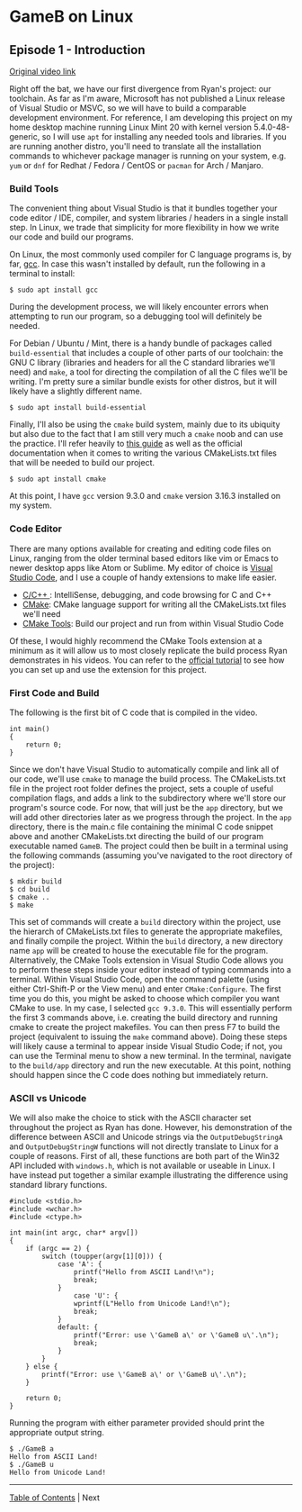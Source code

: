 # GameB on Linux

## Episode 1 - Introduction

[Original video link](https://www.youtube.com/watch?v=3zFFrBSdBvA&list=PLlaINRtydtNWuRfd4Ra3KeD6L9FP_tDE7&index=2&t=0s)

Right off the bat, we have our first divergence from Ryan's project: our toolchain. As far as I'm aware, Microsoft has not published a Linux release of Visual Studio or MSVC, so we will have to build a comparable development environment. For reference, I am developing this project on my home desktop machine running Linux Mint 20 with kernel version 5.4.0-48-generic, so I will use `apt` for installing any needed tools and libraries. If you are running another distro, you'll need to translate all the installation commands to whichever package manager is running on your system, e.g. `yum` or `dnf` for Redhat / Fedora / CentOS or `pacman` for Arch / Manjaro.

### Build Tools

The convenient thing about Visual Studio is that it bundles together your code editor / IDE, compiler, and system libraries / headers in a single install step. In Linux, we trade that simplicity for more flexibility in how we write our code and build our programs.

On Linux, the most commonly used compiler for C language programs is, by far, [gcc](https://gcc.gnu.org/). In case this wasn't installed by default, run the following in a terminal to install:

    $ sudo apt install gcc

During the development process, we will likely encounter errors when attempting to run our program, so a debugging tool will definitely be needed.

For Debian / Ubuntu / Mint, there is a handy bundle of packages called `build-essential` that includes a couple of other parts of our toolchain: the GNU C library (libraries and headers for all the C standard libraries we'll need) and `make`, a tool for directing the compilation of all the C files we'll be writing. I'm pretty sure a similar bundle exists for other distros, but it will likely have a slightly different name.

    $ sudo apt install build-essential

Finally, I'll also be using the `cmake` build system, mainly due to its ubiquity but also due to the fact that I am still very much a `cmake` noob and can use the practice. I'll refer heavily to [this guide](https://cliutils.gitlab.io/modern-cmake/) as well as the official documentation when it comes to writing the various CMakeLists.txt files that will be needed to build our project.

    $ sudo apt install cmake

At this point, I have `gcc` version 9.3.0 and `cmake` version 3.16.3 installed on my system.

### Code Editor

There are many options available for creating and editing code files on Linux, ranging from the older terminal based editors like vim or Emacs to newer desktop apps like Atom or Sublime. My editor of choice is [Visual Studio Code](https://code.visualstudio.com/), and I use a couple of handy extensions to make life easier.

- [C/C++ ](https://marketplace.visualstudio.com/items?itemName=ms-vscode.cpptools): IntelliSense, debugging, and code browsing for C and C++
- [CMake](https://marketplace.visualstudio.com/items?itemName=twxs.cmake): CMake language support for writing all the CMakeLists.txt files we'll need
- [CMake Tools](https://marketplace.visualstudio.com/items?itemName=ms-vscode.cmake-tools): Build our project and run from within Visual Studio Code

Of these, I would highly recommend the CMake Tools extension at a minimum as it will allow us to most closely replicate the build process Ryan demonstrates in his videos. You can refer to the [official tutorial](https://code.visualstudio.com/docs/cpp/cmake-linux) to see how you can set up and use the extension for this project.

### First Code and Build

The following is the first bit of C code that is compiled in the video.

    int main()
    {
        return 0;
    }

Since we don't have Visual Studio to automatically compile and link all of our code, we'll use `cmake` to manage the build process. The CMakeLists.txt file in the project root folder defines the project, sets a couple of useful compilation flags, and adds a link to the subdirectory where we'll store our program's source code. For now, that will just be the `app` directory, but we will add other directories later as we progress through the project. In the `app` directory, there is the main.c file containing the minimal C code snippet above and another CMakeLists.txt directing the build of our program executable named `GameB`. The project could then be built in a terminal using the following commands (assuming you've navigated to the root directory of the project):

    $ mkdir build
    $ cd build
    $ cmake ..
    $ make

This set of commands will create a `build` directory within the project, use the hierarch of CMakeLists.txt files to generate the appropriate makefiles, and finally compile the project. Within the `build` directory, a new directory name `app` will be created to house the executable file for the program. Alternatively, the CMake Tools extension in Visual Studio Code allows you to perform these steps inside your editor instead of typing commands into a terminal. Within Visual Studio Code, open the command palette (using either Ctrl-Shift-P or the View menu) and enter `CMake:Configure`. The first time you do this, you might be asked to choose which compiler you want CMake to use. In my case, I selected `gcc 9.3.0`. This will essentially perform the first 3 commands above, i.e. creating the build directory and running cmake to create the project makefiles. You can then press F7 to build the project (equivalent to issuing the `make` command above). Doing these steps will likely cause a terminal to appear inside Visual Studio Code; if not, you can use the Terminal menu to show a new terminal. In the terminal, navigate to the `build/app` directory and run the new executable. At this point, nothing should happen since the C code does nothing but immediately return.

### ASCII vs Unicode

We will also make the choice to stick with the ASCII character set throughout the project as Ryan has done. However, his demonstration of the difference between ASCII and Unicode strings via the `OutputDebugStringA` and `OutputDebugStringW` functions will not directly translate to Linux for a couple of reasons. First of all, these functions are both part of the Win32 API included with `windows.h`, which is not available or useable in Linux. I have instead put together a similar example illustrating the difference using standard library functions.

    #include <stdio.h>
    #include <wchar.h>
    #include <ctype.h>
 
    int main(int argc, char* argv[])
    {
        if (argc == 2) {
            switch (toupper(argv[1][0])) {
                case 'A': {
                    printf("Hello from ASCII Land!\n");
                    break;
                }
                    case 'U': {
                    wprintf(L"Hello from Unicode Land!\n");
                    break;
                }
                default: {
                    printf("Error: use \'GameB a\' or \'GameB u\'.\n");
                    break;
                }
            }
        } else {
            printf("Error: use \'GameB a\' or \'GameB u\'.\n");
        }

        return 0;
    }

Running the program with either parameter provided should print the appropriate output string.

    $ ./GameB a
    Hello from ASCII Land!
    $ ./GameB u
    Hello from Unicode Land!

***

[Table of Contents](../README.md) | Next